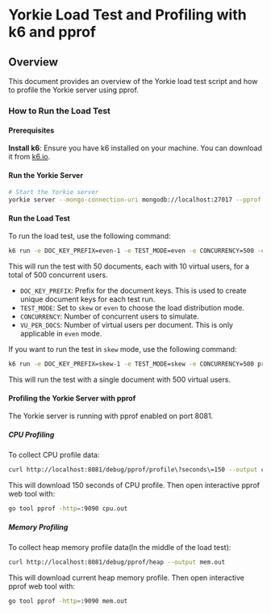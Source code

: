# Yorkie Load Test and Profiling with k6 and pprof

## Overview

This document provides an overview of the Yorkie load test script and how to profile the Yorkie server using pprof.

### How to Run the Load Test

#### Prerequisites

**Install k6**: Ensure you have k6 installed on your machine. You can download it from [k6.io](https://grafana.com/docs/k6/latest/set-up/install-k6/).

#### Run the Yorkie Server

```bash
# Start the Yorkie server
yorkie server --mongo-connection-uri mongodb://localhost:27017 --pprof-enabled
```

#### Run the Load Test

To run the load test, use the following command:

```bash
k6 run -e DOC_KEY_PREFIX=even-1 -e TEST_MODE=even -e CONCURRENCY=500 -e VU_PER_DOCS=10 presence.ts
```

This will run the test with 50 documents, each with 10 virtual users, for a total of 500 concurrent users.

- `DOC_KEY_PREFIX`: Prefix for the document keys. This is used to create unique document keys for each test run.
- `TEST_MODE`: Set to `skew` or `even` to choose the load distribution mode.
- `CONCURRENCY`: Number of concurrent users to simulate.
- `VU_PER_DOCS`: Number of virtual users per document. This is only applicable in `even` mode.

If you want to run the test in `skew` mode, use the following command:

```bash
k6 run -e DOC_KEY_PREFIX=skew-1 -e TEST_MODE=skew -e CONCURRENCY=500 presence.ts
```

This will run the test with a single document with 500 virtual users.

#### Profiling the Yorkie Server with pprof

The Yorkie server is running with pprof enabled on port 8081.

##### CPU Profiling

To collect CPU profile data:

```bash
curl http://localhost:8081/debug/pprof/profile\?seconds\=150 --output cpu.out
```

This will download 150 seconds of CPU profile.
Then open interactive pprof web tool with:

```bash
go tool pprof -http=:9090 cpu.out
```

##### Memory Profiling

To collect heap memory profile data(In the middle of the load test):

```bash
curl http://localhost:8081/debug/pprof/heap --output mem.out
```

This will download current heap memory profile.
Then open interactive pprof web tool with:

```bash
go tool pprof -http=:9090 mem.out
```
